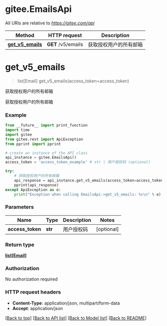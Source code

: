 # gitee.EmailsApi

All URIs are relative to *https://gitee.com/api*

Method | HTTP request | Description
------------- | ------------- | -------------
[**get_v5_emails**](EmailsApi.md#get_v5_emails) | **GET** /v5/emails | 获取授权用户的所有邮箱


# **get_v5_emails**
> list[Email] get_v5_emails(access_token=access_token)

获取授权用户的所有邮箱

获取授权用户的所有邮箱

### Example
```python
from __future__ import print_function
import time
import gitee
from gitee.rest import ApiException
from pprint import pprint

# create an instance of the API class
api_instance = gitee.EmailsApi()
access_token = 'access_token_example' # str | 用户授权码 (optional)

try:
    # 获取授权用户的所有邮箱
    api_response = api_instance.get_v5_emails(access_token=access_token)
    pprint(api_response)
except ApiException as e:
    print("Exception when calling EmailsApi->get_v5_emails: %s\n" % e)
```

### Parameters

Name | Type | Description  | Notes
------------- | ------------- | ------------- | -------------
 **access_token** | **str**| 用户授权码 | [optional] 

### Return type

[**list[Email]**](Email.md)

### Authorization

No authorization required

### HTTP request headers

 - **Content-Type**: application/json, multipart/form-data
 - **Accept**: application/json

[[Back to top]](#) [[Back to API list]](../README.md#documentation-for-api-endpoints) [[Back to Model list]](../README.md#documentation-for-models) [[Back to README]](../README.md)

